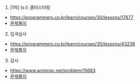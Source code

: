 
1. [1차] 뉴스 클러스터링
* https://programmers.co.kr/learn/courses/30/lessons/17677
* [문제풀이](https://ryu-e.tistory.com/95)

2. 입국심사
* https://programmers.co.kr/learn/courses/30/lessons/43238
* [문제풀이](https://ryu-e.tistory.com/94)

3. 감시
* https://www.acmicpc.net/problem/15683
* [문제풀이](https://ryu-e.tistory.com/93)